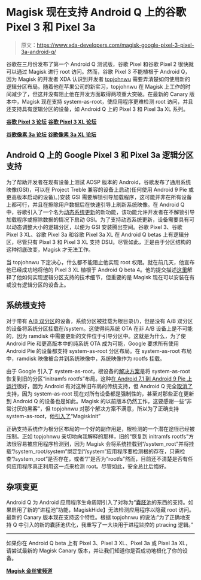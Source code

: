 # Magisk 现在支持 Android Q 上的谷歌 Pixel 3 和 Pixel 3a

> 原文：<https://www.xda-developers.com/magisk-google-pixel-3-pixel-3a-android-q/>

谷歌在三月份发布了第一个 Android Q 测试版，谷歌 Pixel 和谷歌 Pixel 2 很快就可以通过 Magisk 进行 root 访问。然而，谷歌 Pixel 3 不能植根于 Android Q，因为 Magisk 的开发者 XDA 认识到开发者 [topjohnwu](https://forum.xda-developers.com/member.php?u=4470081) 需要弄清楚如何使用新的逻辑分区布局。随着他在苹果公司的新实习，topjohnwu 在 Magisk 上工作的时间减少了，但这并没有阻止他在开发方面取得两项重大突破。在最新的 Canary 版本中，Magisk 现在支持 system-as-root，使应用程序更难检测 root 访问，并且还支持具有逻辑分区的设备，如 Android Q 上的 Pixel 3 和 Pixel 3a XL 系列。

[**谷歌 Pixel 3 论坛**](https://forum.xda-developers.com/pixel-3) **[谷歌 Pixel 3 XL 论坛](https://forum.xda-developers.com/pixel-3-xl)**

**[谷歌像素 3a 论坛](https://forum.xda-developers.com/pixel-3a) [谷歌像素 3a XL 论坛](https://forum.xda-developers.com/pixel-3a-xl)**

## Android Q 上的 Google Pixel 3 和 Pixel 3a 逻辑分区支持

为了帮助开发者在现有设备上测试 AOSP 版本的 Android，谷歌发布了通用系统映像(GSI)，可以在 Project Treble 兼容的设备上启动(任何使用 Android 9 Pie 或更高版本启动的设备)。)安装 GSI 需要解锁引导加载程序，这可能并非在所有设备上都可行，并且在擦除用户数据后在快速引导上刷新系统映像。在 Android Q 中，谷歌引入了一个名为[动态系统更新](https://www.xda-developers.com/android-q-dynamic-system-updates-project-treble/)的新功能，该功能允许开发者在不解锁引导加载程序或擦除数据的情况下启动 GSI。为了支持动态系统更新，设备需要具有可以动态调整大小的逻辑分区，以便为 GSI 安装腾出空间。谷歌 Pixel 3、谷歌 Pixel 3 XL、谷歌 Pixel 3a 和谷歌 Pixel 3a XL 在 Android Q betas 上有逻辑分区，尽管只有 Pixel 3 和 Pixel 3 XL 支持 DSU。尽管如此，正是由于分区结构的这种彻底改变，Magisk 才无法工作。

当 topjohnwu 下定决心，什么都不能阻止他实现 root 权限。就在前几天，他宣布他已经成功地将他的 Pixel 3 XL 植根于 Android Q beta 4。他的提交描述[这里](https://github.com/topjohnwu/Magisk/commit/f1112fdf3719c1ed2af7c2bc1d1d4dc3f67bf292)解释了他如何实现逻辑分区支持的技术细节，但重要的是 Magisk 现在可以安装在有或没有逻辑分区的设备上。

## 系统根支持

对于带有 [A/B 双分区](https://www.xda-developers.com/how-a-b-partitions-and-seamless-updates-affect-custom-development-on-xda/)的设备，系统分区被挂载为根目录(/)，但是没有 A/B 双分区的设备将系统分区挂载在/system。这使得纯系统 OTA 在非 A/B 设备上是不可能的，因为 ramdisk 中需要更新的文件位于引导分区中。这就是为什么，为了使 Android Pie 和更高版本中的纯系统 OTA 成为可能，Google 要求所有使用 Android Pie 的设备都支持 system-as-root 分区布局。在 system-as-root 布局中，ramdisk 映像被合并到系统映像中，系统映像作为 rootfs 挂载。

由于 Google 引入了 system-as-root，根设备的[解决方案](https://twitter.com/topjohnwu/status/1143799584801447937)是将 system-as-root 恢复到旧的分区“initramfs rootfs”布局。这种[在 Android 7.1 到 Android 9 Pie 上运行](https://twitter.com/topjohnwu/status/1143799588005928960)很好，因为 Android 有对这种旧布局的传统支持，但 Android Q 完全[取消了](https://twitter.com/topjohnwu/status/1143799588744073218)支持，因为 system-as-root 现在对所有设备都是强制性的，甚至对那些正在更新到 Android Q 的设备也是如此。Magisk 的以前版本仍然工作，这要感谢一些“非常讨厌的黑客”，但 topjohnwu 对那个解决方案不满意，所以为了正确支持 system-as-root，他[引入了](https://twitter.com/topjohnwu/status/1143799587024412672)“MagiskInit”

正确支持系统作为根分区布局的一个好的副作用是，根检测的一个潜在途径已经被压制。正如 topjohnwu 亲切地向我解释的那样，旧的“恢复到 initramfs rootfs”方法很容易被应用程序检测到，因为 Magisk 会将系统挂载到“/system_root”并将挂载“/system_root/system”绑定到“/system”应用程序要检测根的存在，只需检查“/system_root”是否存在，或者“/”是否为“rootfs”然而，目前还不清楚是否有任何应用程序真正利用这一点来检测 root。尽管如此，安全总比后悔好。

## 杂项变更

Android Q 为 Android 应用程序生命周期引入了对称为“[囊胚池](https://github.com/aosp-mirror/platform_frameworks_base/commit/cffbf1c9b4d6ea7fa58dba77073092f8f4571a00)的东西的支持。如果启用了新的“进程池”功能，MagiskHide】无法检测应用程序以隐藏 root 访问。最新的 Canary 版本现在支持这个特性。根据 topjohnwu 的说法:“为了正确地支持 Q 中引入的新的囊胚池优化，我重写了一大块用于进程监控的 ptracing 逻辑。”

* * *

如果你在 Android Q beta 上有 Pixel 3、Pixel 3 XL、Pixel 3a 或 Pixel 3a XL，请尝试最新的 Magisk Canary 版本，并让我们知道你是否成功地根化了你的设备。

[**Magisk 金丝雀频道**](https://forum.xda-developers.com/apps/magisk/dev-magisk-canary-channel-bleeding-edge-t3839337)